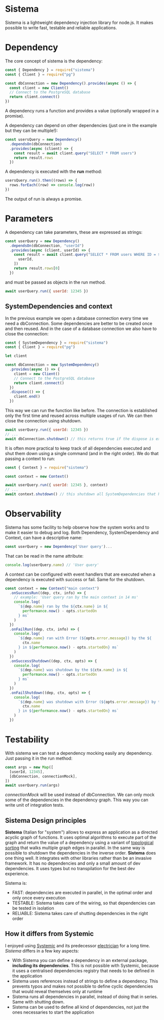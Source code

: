 # Sistema

Sistema is a lightweight dependency injection library for node.js. It makes possible to write fast, testable and reliable applications.

# Dependency

The core concept of sistema is the dependency:

```js
const { Dependency } = require("sistema")
const { Client } = require("pg")

const dbConnection = new Dependency().provides(async () => {
  const client = new Client()
  // Connect to the PostgreSQL database
  return client.connect()
})
```

A dependency runs a function and provides a value (optionally wrapped in a promise).

A dependency can depend on other dependencies (just one in the example but they can be multiple!):

```js
const usersQuery = new Dependency()
  .dependsOn(dbConnection)
  .provides(async (client) => {
    const result = await client.query("SELECT * FROM users")
    return result.rows
  })
```

A dependency is executed with the **run** method:

```js
usersQuery.run().then((rows) => {
  rows.forEach((row) => console.log(row))
})
```

The output of run is always a promise.

# Parameters

A dependency can take parameters, these are expressed as strings:

```js
const userQuery = new Dependency()
  .dependsOn(dbConnection, "userId")
  .provides(async (client, userId) => {
    const result = await client.query("SELECT * FROM users WHERE ID = $1", [
      userId,
    ])
    return result.rows[0]
  })
```

and must be passed as objects in the run method.

```js
await userQuery.run({ userId: 12345 })
```

## SystemDependencies and context

In the previous example we open a database connection every time we need a dbConnection. Some dependencies are better to be created once and then reused. And in the case of a database connection we also have to close the connection:

```js
const { SystemDependency } = require("sistema")
const { Client } = require("pg")

let client

const dbConnection = new SystemDependency()
  .provides(async () => {
    client = new Client()
    // Connect to the PostgreSQL database
    return client.connect()
  })
  .dispose(() => {
    client.end()
  })
```

This way we can run the function like before. The connection is established only the first time and reused across multiple usages of run. We can then close the connection using shutdown.

```js
await userQuery.run({ userId: 12345 })
// ...
await dbConnection.shutdown() // this returns true if the dispose is executed
```

It is often more practical to keep track of all dependencies executed and shut them down using a single command (and in the right order). We do that passing a context to run:

```js
const { Context } = require("sistema")

const context = new Context()

await userQuery.run({ userId: 12345 }, context)
// ...
await context.shutdown() // this shutdown all SystemDependencies that have been executed
```

# Observability

Sistema has some facility to help observe how the system works and to make it easier to debug and log.
Both Dependency, SystemDependency and Context, can have a descriptive name:

```js
const userQuery = new Dependency('User query')...
```

That can be read in the name attribute:

```js
console.log(userQuery.name) // 'User query'
```

A context can be configured with event handlers that are executed when a dependency is executed with success or fail. Same for the shutdown.

```js
const context = new Context("main context")
  .onSuccessRun((dep, ctx, info) => {
    // example: 'User query ran by the main context in 14 ms'
    console.log(
      `${dep.name} ran by the ${ctx.name} in ${
        performance.now() - opts.startedOn
      } ms`
    )
  })
  .onFailRun((dep, ctx, info) => {
    console.log(
      `${dep.name} ran with Error (${opts.error.message}) by the ${
        ctx.name
      } in ${performance.now() - opts.startedOn} ms`
    )
  })
  .onSuccessShutdown((dep, ctx, opts) => {
    console.log(
      `${dep.name} was shutdown by the ${ctx.name} in ${
        performance.now() - opts.startedOn
      } ms`
    )
  })
  .onFailShutdown((dep, ctx, opts) => {
    console.log(
      `${dep.name} was shutdown with Error (${opts.error.message}) by the ${
        ctx.name
      } in ${performance.now() - opts.startedOn} ms`
    )
  })
```

# Testability

With sistema we can test a dependency mocking easily any dependency. Just passing it in the run method:

```js
const args = new Map([
  [userId, 12345],
  [dbConnection, connectionMock],
])
await userQuery.run(args)
```

_connectionMock_ will be used instead of dbConnection.
We can only mock some of the dependencies in the dependency graph. This way you can write unit of integration tests.

## Sistema Design principles

**Sistema** (Italian for "system") allows to express an application as a directed acyclic graph of functions. It uses optimal algorithms to execute part of the graph and return the value of a dependency using a variant of [topological sorting](https://en.wikipedia.org/wiki/Topological_sorting) that walks multiple graph edges in parallel. In the same way is possible to shutdown the dependencies in the inverse order.
**Sistema** does one thing well. It integrates with other libraries rather than be an invasive framework. It has no dependencies and only a small amount of dev dependencies. It uses types but no transpilation for the best dev experience.

Sistema is:

- FAST: dependencies are executed in parallel, in the optimal order and only once every execution
- TESTABLE: Sistema takes care of the wiring, so that dependencies can be tested in isolation
- RELIABLE: Sistema takes care of shutting dependencies in the right order

## How it differs from Systemic

I enjoyed using [Systemic](https://github.com/onebeyond/systemic) and its predecessor [electrician](https://github.com/tes/electrician) for a long time. _Sistema_ differs in a few key aspects:

- With Sistema you can define a dependency in an external package, **including its dependencies**. This is not possible with Systemic, because it uses a centralised dependencies registry that needs to be defined in the application
- Sistema uses references instead of strings to define a dependency. This prevents typos and makes not possible to define cyclic dependencies that would reveal themselves only at runtime
- Sistema runs all dependencies in parallel, instead of doing that in series. Same with shutting down.
- Sistema can be used to define all kind of dependencies, not just the ones necessaries to start the application
